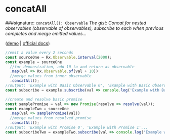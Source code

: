 # concatAll
###signature: `concatAll(): Observable`
*The gist: Concat for nested observables (observable of observables), subscribe to each when previous completes and merge emitted values...*

([demo](http://jsbin.com/hayasoxoci/1/edit?js,console) | [ official docs](http://reactivex.io/rxjs/class/es6/Observable.js~Observable.html#instance-method-concatAll))
```js
//emit a value every 2 seconds
const sourceOne = Rx.Observable.interval(2000);
const example = sourceOne
  //for demonstration, add 10 to and return as observable
  .map(val => Rx.Observable.of(val + 10))
  //merge values from inner observable
  .concatAll();
//output: 'Example with Basic Observable 0', 'Example with Basic Observable 2'...
const subscribe = example.subscribe(val => console.log('Example with Basic Observable:', val));

//create and resolve basic promise
const samplePromise = val => new Promise(resolve => resolve(val));
const exampleTwo = sourceOne
  .map(val => samplePromise(val))
  //merge values from resolved promise
  .concatAll();
//output: 'Example with Promise 0', 'Example with Promise 1'...
const subscribeTwo = exampleTwo.subscribe(val => console.log('Example with Promise:', val));
```